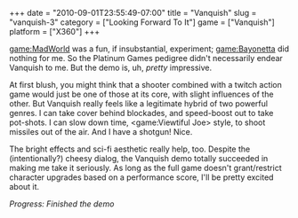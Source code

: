 +++
date = "2010-09-01T23:55:49-07:00"
title = "Vanquish"
slug = "vanquish-3"
category = ["Looking Forward To It"]
game = ["Vanquish"]
platform = ["X360"]
+++

<game:MadWorld> was a fun, if insubstantial, experiment; <game:Bayonetta> did nothing for me.  So the Platinum Games pedigree didn't necessarily endear Vanquish to me.  But the demo is, uh, <i>pretty</i> impressive.

At first blush, you might think that a shooter combined with a twitch action game would just be one of those at its core, with slight influences of the other.  But Vanquish really feels like a legitimate hybrid of two powerful genres.  I can take cover behind blockades, and speed-boost out to take pot-shots.  I can slow down time, <game:Viewtiful Joe> style, to shoot missiles out of the air.  And I have a shotgun!  Nice.

The bright effects and sci-fi aesthetic really help, too.  Despite the (intentionally?) cheesy dialog, the Vanquish demo totally succeeded in making me take it seriously.  As long as the full game doesn't grant/restrict character upgrades based on a performance score, I'll be pretty excited about it.

<i>Progress: Finished the demo</i>